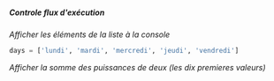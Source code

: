 ##### Controle flux d'exécution

*Afficher les éléments de la liste à la console*

```python
days = ['lundi', 'mardi', 'mercredi', 'jeudi', 'vendredi']
```

*Afficher la somme des puissances de deux (les dix premieres valeurs)*